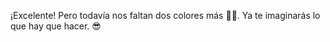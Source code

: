 ¡Excelente! Pero todavía nos faltan dos colores más :large_blue_circle::red_circle:. Ya te imaginarás lo que hay que hacer. :sunglasses: